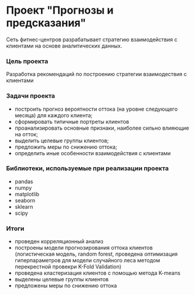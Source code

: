 # Проект "Прогнозы и предсказания"

Сеть фитнес-центров разрабатывает стратегию взаимодействия с клиентами на основе аналитических данных.

### Цель проекта

Разработка рекомендаций по построению стратегии взаимодествия с клиентами

### Задачи проекта

* построить прогноз вероятности оттока (на уровне следующего месяца) для каждого клиента;
* сформировать типичные портреты клиентов
* проанализировать основные признаки, наиболее сильно влияющие на отток;
* выделить целевые группы клиентов;
* предложить меры по снижению оттока;
* определить иные особенности взаимодействия с клиентами

### Библиотеки, используемые при реализации проекта

* pandas
* numpy
* matplotlib
* seaborn
* sklearn
* scipy

### Итоги
* проведен корреляционный анализ
* построены модели прогнозирования оттока клиентов (логистическая модель, random forest, проведена оптимизация гиперпараметров для модели случайного леса методом перекрестной провекри K-Fold Validation)
* проведена кластеризация клиентов с помощью метода K-means
* выделены целевые группы клиентов
* предложены меры по снижению оттока
